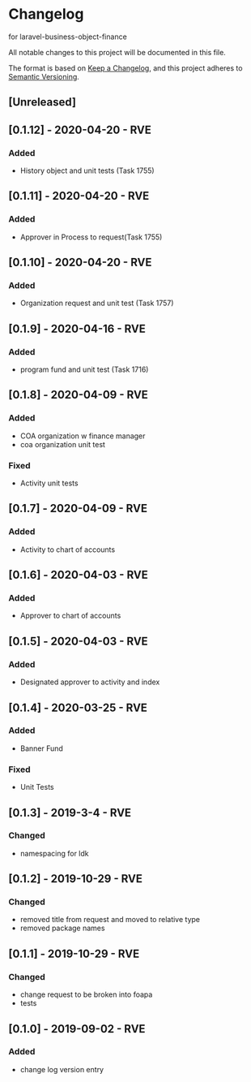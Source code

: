 # Changelog
for laravel-business-object-finance

All notable changes to this project will be documented in this file.

The format is based on [Keep a Changelog](https://keepachangelog.com/en/1.0.0/),
and this project adheres to [Semantic Versioning](https://semver.org/spec/v2.0.0.html).

## [Unreleased]

## [0.1.12] - 2020-04-20 - RVE
### Added 
- History object and unit tests (Task 1755)


## [0.1.11] - 2020-04-20 - RVE
### Added 
- Approver in Process to request(Task 1755)


## [0.1.10] - 2020-04-20 - RVE
### Added 
- Organization request and unit test (Task 1757)


## [0.1.9] - 2020-04-16 - RVE
### Added 
- program fund and unit test (Task 1716)

## [0.1.8] - 2020-04-09 - RVE
### Added 
- COA organization w finance manager
- coa organization unit test
### Fixed
- Activity unit tests

## [0.1.7] - 2020-04-09 - RVE
### Added 
- Activity to chart of accounts

## [0.1.6] - 2020-04-03 - RVE
### Added 
- Approver to chart of accounts

## [0.1.5] - 2020-04-03 - RVE
### Added 
- Designated approver to activity and index

## [0.1.4] - 2020-03-25 - RVE
### Added 
- Banner Fund
### Fixed 
- Unit Tests

## [0.1.3] - 2019-3-4 - RVE
### Changed 
- namespacing for ldk

## [0.1.2] - 2019-10-29 - RVE
### Changed 
- removed title from request and moved to relative type
- removed package names

## [0.1.1] - 2019-10-29 - RVE
### Changed 
- change request to be broken into foapa
- tests

## [0.1.0] - 2019-09-02 - RVE
### Added 
- change log version entry


